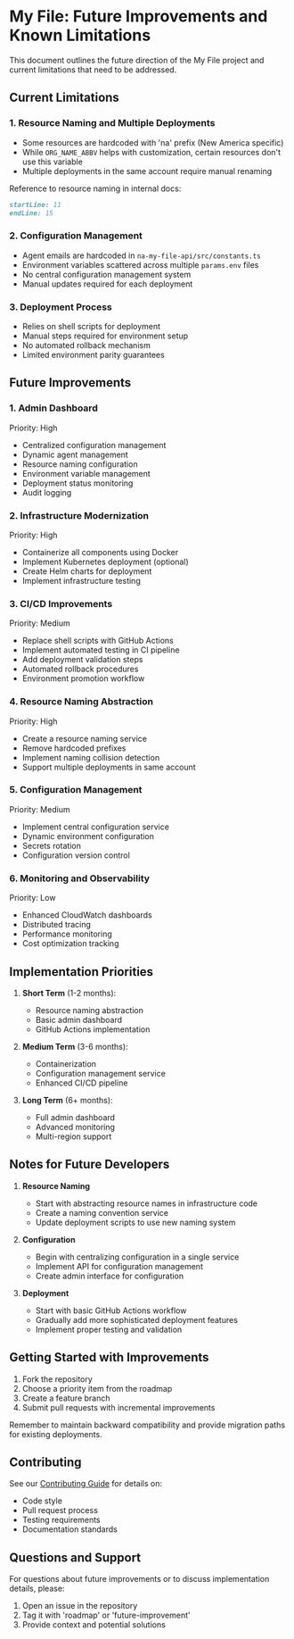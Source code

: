 # My File: Future Improvements and Known Limitations

This document outlines the future direction of the My File project and current limitations that need to be addressed.

## Current Limitations

### 1. Resource Naming and Multiple Deployments

- Some resources are hardcoded with 'na' prefix (New America specific)
- While `ORG_NAME_ABBV` helps with customization, certain resources don't use this variable
- Multiple deployments in the same account require manual renaming

Reference to resource naming in internal docs:

```markdown:na-my-file-docs-alpha/INTERNAL-importantToDoListBeforePublishing.md
startLine: 11
endLine: 15
```

### 2. Configuration Management

- Agent emails are hardcoded in `na-my-file-api/src/constants.ts`
- Environment variables scattered across multiple `params.env` files
- No central configuration management system
- Manual updates required for each deployment

### 3. Deployment Process

- Relies on shell scripts for deployment
- Manual steps required for environment setup
- No automated rollback mechanism
- Limited environment parity guarantees

## Future Improvements

### 1. Admin Dashboard

Priority: High

- Centralized configuration management
- Dynamic agent management
- Resource naming configuration
- Environment variable management
- Deployment status monitoring
- Audit logging

### 2. Infrastructure Modernization

Priority: High

- Containerize all components using Docker
- Implement Kubernetes deployment (optional)
- Create Helm charts for deployment
- Implement infrastructure testing

### 3. CI/CD Improvements

Priority: Medium

- Replace shell scripts with GitHub Actions
- Implement automated testing in CI pipeline
- Add deployment validation steps
- Automated rollback procedures
- Environment promotion workflow

### 4. Resource Naming Abstraction

Priority: High

- Create a resource naming service
- Remove hardcoded prefixes
- Implement naming collision detection
- Support multiple deployments in same account

### 5. Configuration Management

Priority: Medium

- Implement central configuration service
- Dynamic environment configuration
- Secrets rotation
- Configuration version control

### 6. Monitoring and Observability

Priority: Low

- Enhanced CloudWatch dashboards
- Distributed tracing
- Performance monitoring
- Cost optimization tracking

## Implementation Priorities

1. **Short Term** (1-2 months):

   - Resource naming abstraction
   - Basic admin dashboard
   - GitHub Actions implementation

2. **Medium Term** (3-6 months):

   - Containerization
   - Configuration management service
   - Enhanced CI/CD pipeline

3. **Long Term** (6+ months):
   - Full admin dashboard
   - Advanced monitoring
   - Multi-region support

## Notes for Future Developers

1. **Resource Naming**

   - Start with abstracting resource names in infrastructure code
   - Create a naming convention service
   - Update deployment scripts to use new naming system

2. **Configuration**

   - Begin with centralizing configuration in a single service
   - Implement API for configuration management
   - Create admin interface for configuration

3. **Deployment**
   - Start with basic GitHub Actions workflow
   - Gradually add more sophisticated deployment features
   - Implement proper testing and validation

## Getting Started with Improvements

1. Fork the repository
2. Choose a priority item from the roadmap
3. Create a feature branch
4. Submit pull requests with incremental improvements

Remember to maintain backward compatibility and provide migration paths for existing deployments.

## Contributing

See our [Contributing Guide](CONTRIBUTING.md) for details on:

- Code style
- Pull request process
- Testing requirements
- Documentation standards

## Questions and Support

For questions about future improvements or to discuss implementation details, please:

1. Open an issue in the repository
2. Tag it with 'roadmap' or 'future-improvement'
3. Provide context and potential solutions
